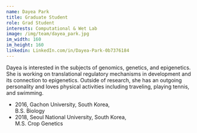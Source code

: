 ```yaml
---
name: Dayea Park
title: Graduate Student
role: Grad Student
interests: Computational & Wet Lab
image: /img/team/dayea_park.jpg
im_width: 160
im_height: 160
linkedin: LinkedIn.com/in/Dayea-Park-0b7376184
---
```

Dayea is interested in the subjects of genomics, genetics, and epigenetics. She is working on translational regulatory mechanisms in development and its connection to epigenetics. Outside of research, she has an outgoing personality and loves physical activities including traveling, playing tennis, and swimming.

* 2016, Gachon University, South Korea,  
B.S. Biology  
* 2018, Seoul National University, South Korea,  
M.S. Crop Genetics  

